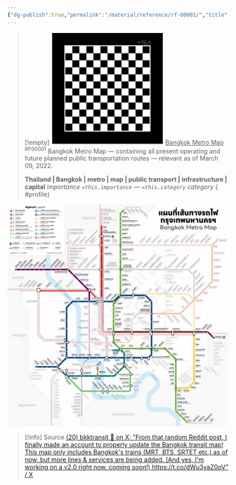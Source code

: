 ```yaml
---
{"dg-publish":true,"permalink":"/material/reference/rf-00001/","title":"Bangkok Metro Map","tags":["-reference"]}
---
```


>[!empty]
> ![RESOURCE/ASSET/OTHER/PlaceholderIcon.png|icon](/img/user/RESOURCE/ASSET/OTHER/PlaceholderIcon.png) <u class="title">Bangkok Metro Map</u> <sup class="title">RF00001</sup> <b class="title"> </b>
> Bangkok Metro Map — containing all present operating and future planned public transportation routes — relevant as of March 09, 2022.
> 
> <b>Thailand | Bangkok | metro | map | public transport | infrastructure | capital</b>
> <i class="small">importance `=this.importance` — `=this.category` category</i>
{ #profile}


![BangkokMetroMap_220309.jpg](/img/user/RESOURCE/ASSET/OTHER/BangkokMetroMap_220309.jpg)

>[!info] Source
> [(20) bkktransit 🚈 on X: "From that random Reddit post, I finally made an account to properly update the Bangkok transit map! This map only includes Bangkok's trains (MRT, BTS, SRTET etc.) as of now, but more lines &amp; services are being added. (And yes, I'm working on a v2.0 right now, coming soon!) https://t.co/dWu3yaZ0oV" / X](https://x.com/bkktransit/status/1686095928057634816)
> 